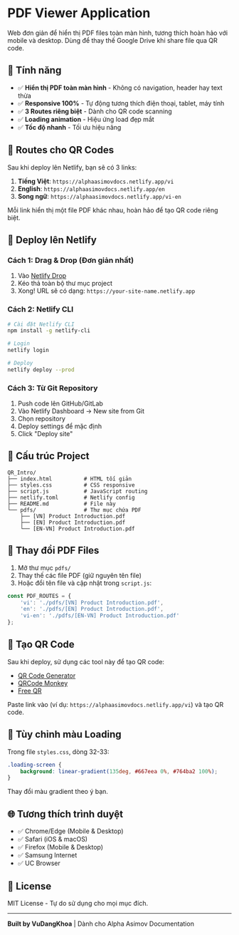 # PDF Viewer Application

Web đơn giản để hiển thị PDF files toàn màn hình, tương thích hoàn hảo với mobile và desktop. Dùng để thay thế Google Drive khi share file qua QR code.

## 🌟 Tính năng

- ✅ **Hiển thị PDF toàn màn hình** - Không có navigation, header hay text thừa
- ✅ **Responsive 100%** - Tự động tương thích điện thoại, tablet, máy tính
- ✅ **3 Routes riêng biệt** - Dành cho QR code scanning
- ✅ **Loading animation** - Hiệu ứng load đẹp mắt
- ✅ **Tốc độ nhanh** - Tối ưu hiệu năng

## 📱 Routes cho QR Codes

Sau khi deploy lên Netlify, bạn sẽ có 3 links:

1. **Tiếng Việt**: `https://alphaasimovdocs.netlify.app/vi`
2. **English**: `https://alphaasimovdocs.netlify.app/en`
3. **Song ngữ**: `https://alphaasimovdocs.netlify.app/vi-en`

Mỗi link hiển thị một file PDF khác nhau, hoàn hảo để tạo QR code riêng biệt.

## 🚀 Deploy lên Netlify

### Cách 1: Drag & Drop (Đơn giản nhất)

1. Vào [Netlify Drop](https://app.netlify.com/drop)
2. Kéo thả toàn bộ thư mục project
3. Xong! URL sẽ có dạng: `https://your-site-name.netlify.app`

### Cách 2: Netlify CLI

```bash
# Cài đặt Netlify CLI
npm install -g netlify-cli

# Login
netlify login

# Deploy
netlify deploy --prod
```

### Cách 3: Từ Git Repository

1. Push code lên GitHub/GitLab
2. Vào Netlify Dashboard → New site from Git
3. Chọn repository
4. Deploy settings để mặc định
5. Click "Deploy site"

## 📂 Cấu trúc Project

```
QR_Intro/
├── index.html          # HTML tối giản
├── styles.css          # CSS responsive
├── script.js           # JavaScript routing
├── netlify.toml        # Netlify config
├── README.md           # File này
└── pdfs/               # Thư mục chứa PDF
    ├── [VN] Product Introduction.pdf
    ├── [EN] Product Introduction.pdf
    └── [EN-VN] Product Introduction.pdf
```

## 🔧 Thay đổi PDF Files

1. Mở thư mục `pdfs/`
2. Thay thế các file PDF (giữ nguyên tên file)
3. Hoặc đổi tên file và cập nhật trong `script.js`:

```javascript
const PDF_ROUTES = {
    'vi': './pdfs/[VN] Product Introduction.pdf',
    'en': './pdfs/[EN] Product Introduction.pdf',
    'vi-en': './pdfs/[EN-VN] Product Introduction.pdf'
};
```

## 📱 Tạo QR Code

Sau khi deploy, sử dụng các tool này để tạo QR code:

- [QR Code Generator](https://www.qr-code-generator.com/)
- [QRCode Monkey](https://www.qrcode-monkey.com/)
- [Free QR](https://www.free-qr.com/)

Paste link vào (ví dụ: `https://alphaasimovdocs.netlify.app/vi`) và tạo QR code.

## 🎨 Tùy chỉnh màu Loading

Trong file `styles.css`, dòng 32-33:

```css
.loading-screen {
    background: linear-gradient(135deg, #667eea 0%, #764ba2 100%);
}
```

Thay đổi màu gradient theo ý bạn.

## 🌐 Tương thích trình duyệt

- ✅ Chrome/Edge (Mobile & Desktop)
- ✅ Safari (iOS & macOS)
- ✅ Firefox (Mobile & Desktop)
- ✅ Samsung Internet
- ✅ UC Browser

## 📄 License

MIT License - Tự do sử dụng cho mọi mục đích.

---

**Built by VuDangKhoa** | Dành cho Alpha Asimov Documentation